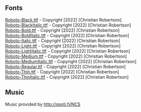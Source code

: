 
## Fonts
[Roboto-Black.ttf](resources/Roboto-Black.ttf) - Copyright [2022] [Christian Robertson]  
[Roboto-BlackItalic.ttf](resources/Roboto-BlackItalic.ttf) - Copyright [2022] [Christian Robertson]  
[Roboto-Bold.ttf](resources/Roboto-Bold.ttf) - Copyright [2022] [Christian Robertson]  
[Roboto-BoldItalic.ttf](resources/Roboto-BoldItalic.ttf) - Copyright [2022] [Christian Robertson]  
[Roboto-Italic.ttf](resources/Roboto-Italic.ttf) - Copyright [2022] [Christian Robertson]  
[Roboto-Light.ttf](resources/Roboto-Light.ttf) - Copyright [2022] [Christian Robertson]  
[Roboto-LightItalic.ttf](resources/Roboto-LightItalic.ttf) - Copyright [2022] [Christian Robertson]  
[Roboto-Medium.ttf](resources/Roboto-Medium.ttf) - Copyright [2022] [Christian Robertson]  
[Roboto-MediumItalic.ttf](resources/Roboto-MediumItalic.ttf) - Copyright [2022] [Christian Robertson]  
[Roboto-Regular.ttf](resources/Roboto-Regular.ttf) - Copyright [2022] [Christian Robertson]  
[Roboto-Thin.ttf](resources/Roboto-Thin.ttf) - Copyright [2022] [Christian Robertson]  
[Roboto-ThinItalic.ttf](resources/Roboto-ThinItalic.ttf) - Copyright [2022] [Christian Robertson]  


## Music
Music provided by http://spoti.fi/NCS